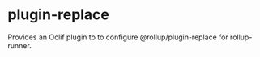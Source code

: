# plugin-replace
Provides an Oclif plugin to to configure @rollup/plugin-replace for rollup-runner.
